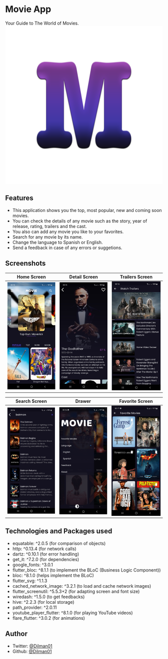 # Movie App

Your Guide to The World of Movies.
![](assets/icons/logo.png)

## Features
* This application shows you the top, most popular, new and coming soon movies.
* You can check the details of any movie such as the story, year of release, rating, trailers and the cast.
* You also can add any movie you like to your favorites.
* Search for any movie by its name.
* Change the language to Spanish or English.
* Send a feedback in case of any errors or suggetions.

## Screenshots
Home Screen             |  Detail Screen              |  Trailers Screen
:-------------------------:|:-------------------------: |:-------------------------:
![](screenshots/Screenshot_20220915-001506.jpg)  |  ![](screenshots/Screenshot_20220915-001534.jpg) | ![](screenshots/Screenshot_20220915-001622.jpg)

Search Screen             | Drawer              | Favorite Screen
:-------------------------:|:-------------------------: |:-------------------------:
![](screenshots/Screenshot_20220915-001645.jpg)  |  ![](screenshots/Screenshot_20220915-001657.jpg) | ![](screenshots/Screenshot_20220915-001709.jpg)


## Technologies and Packages used
- equatable: ^2.0.5 (for comparison of objects)
- http: ^0.13.4 (for network calls)
- dartz: ^0.10.1 (for error handling)
- get_it: ^7.2.0 (for dependencies)
- google_fonts: ^3.0.1
- flutter_bloc: ^8.1.1 (to implement the BLoC (Business Logic Component))
- bloc: ^8.1.0 (helps implement the BLoC)
- flutter_svg: ^1.1.3
- cached_network_image: ^3.2.1 (to load and cache network images)
- flutter_screenutil: ^5.5.3+2 (for adapting screen and font size)
- wiredash: ^1.5.0 (to get feedbacks)
- hive: ^2.2.3 (for local storage)
- path_provider: ^2.0.11
- youtube_player_flutter: ^8.1.0 (for playing YouTube videos)
- flare_flutter: ^3.0.2 (for animations)

## Author
- Twitter: [@Dilman01](https://twitter.com/dilman01)
- Github: [@Dilman01](https://github.com/Dilman01)
